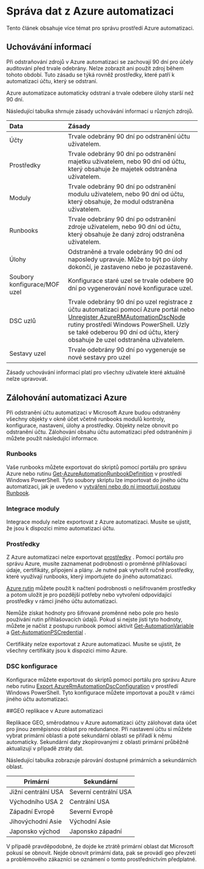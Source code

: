 <properties 
   pageTitle="Správa dat z Azure automatizaci | Microsoft Azure"
   description="Tento článek obsahuje více témat pro správu prostředí Azure automatizaci.  Obsahuje právě uchovávání dat a zálohování Azure automatizaci havárie obnovení v Azure automatizaci."
   services="automation"
   documentationCenter=""
   authors="SnehaGunda"
   manager="stevenka"
   editor="tysonn" />
<tags 
   ms.service="automation"
   ms.devlang="na"
   ms.topic="article"
   ms.tgt_pltfrm="na"
   ms.workload="infrastructure-services"
   ms.date="05/02/2016"
   ms.author="bwren;sngun" />

# <a name="managing-azure-automation-data"></a>Správa dat z Azure automatizaci

Tento článek obsahuje více témat pro správu prostředí Azure automatizaci.

## <a name="data-retention"></a>Uchovávání informací

Při odstraňování zdrojů v Azure automatizaci se zachovají 90 dní pro účely auditování před trvale odebrány.  Nelze zobrazit ani použít zdroj během tohoto období.  Tuto zásadu se týká rovněž prostředky, které patří k automatizaci účtu, který se odstraní.

Azure automatizace automaticky odstraní a trvale odebere úlohy starší než 90 dní.

Následující tabulka shrnuje zásady uchovávání informací u různých zdrojů.

|Data|Zásady|
|:---|:---|
|Účty|Trvale odebrány 90 dní po odstranění účtu uživatelem.|
|Prostředky|Trvale odebrány 90 dní po odstranění majetku uživatelem, nebo 90 dní od účtu, který obsahuje že majetek odstraněna uživatelem.|
|Moduly|Trvale odebrány 90 dní po odstranění modulu uživatelem, nebo 90 dní od účtu, který obsahuje, že modul odstraněna uživatelem.|
|Runbooks|Trvale odebrány 90 dní po odstranění zdroje uživatelem, nebo 90 dní od účtu, který obsahuje že daný zdroj odstraněna uživatelem.|
|Úlohy|Odstraněné a trvale odebrány 90 dní od naposledy upravuje. Může to být po úlohy dokončí, je zastaveno nebo je pozastavené.|
|Soubory konfigurace/MOF uzel| Konfigurace staré uzel se trvale odebere 90 dní po vygenerování nové konfigurace uzel.|
|DSC uzlů| Trvale odebrány 90 dní po uzel registrace z účtu automatizaci pomocí Azure portál nebo [Unregister AzureRMAutomationDscNode](https://msdn.microsoft.com/library/mt603500.aspx) rutiny prostředí Windows PowerShell. Uzly se také odeberou 90 dní od účtu, který obsahuje že uzel odstraněna uživatelem. |
|Sestavy uzel| Trvale odebrány 90 dní po vygeneruje se nové sestavy pro uzel|

Zásady uchovávání informací platí pro všechny uživatele které aktuálně nelze upravovat.

## <a name="backing-up-azure-automation"></a>Zálohování automatizaci Azure

Při odstranění účtu automatizaci v Microsoft Azure budou odstraněny všechny objekty v okně účet včetně runbooks modulů kontroly, konfigurace, nastavení, úlohy a prostředky. Objekty nelze obnovit po odstranění účtu.  Zálohování obsahu účtu automatizaci před odstraněním ji můžete použít následující informace. 

### <a name="runbooks"></a>Runbooks

Vaše runbooks můžete exportovat do skriptů pomocí portálu pro správu Azure nebo rutinu [Get-AzureAutomationRunbookDefinition](https://msdn.microsoft.com/library/dn690269.aspx) v prostředí Windows PowerShell.  Tyto soubory skriptu lze importovat do jiného účtu automatizaci, jak je uvedeno v [vytváření nebo do ní importují postupu Runbook](https://msdn.microsoft.com/library/dn643637.aspx).


### <a name="integration-modules"></a>Integrace moduly

Integrace moduly nelze exportovat z Azure automatizaci.  Musíte se ujistit, že jsou k dispozici mimo automatizaci účtu.

### <a name="assets"></a>Prostředky

Z Azure automatizaci nelze exportovat [prostředky](https://msdn.microsoft.com/library/dn939988.aspx) .  Pomocí portálu pro správu Azure, musíte zaznamenat podrobnosti o proměnné přihlašovací údaje, certifikáty, připojení a plány.  Je nutné pak vytvořit ručně prostředky, které využívají runbooks, který importujete do jiného automatizaci.

[Azure rutin](https://msdn.microsoft.com/library/dn690262.aspx) můžete použít k načtení podrobnosti o nešifrovaném prostředky a potom uložit je pro pozdější potřeby nebo vytvoření odpovídající prostředky v rámci jiného účtu automatizaci.

Nemůže získat hodnoty pro šifrované proměnné nebo pole pro heslo používání rutin přihlašovacích údajů.  Pokud si nejste jisti tyto hodnoty, můžete je načíst z postupu runbook pomocí aktivit [Get-AutomationVariable](https://msdn.microsoft.com/library/dn940012.aspx) a [Get-AutomationPSCredential](https://msdn.microsoft.com/library/dn940015.aspx) .

Certifikáty nelze exportovat z Azure automatizaci.  Musíte se ujistit, že všechny certifikáty jsou k dispozici mimo Azure.

### <a name="dsc-configurations"></a>DSC konfigurace

Konfigurace můžete exportovat do skriptů pomocí portálu pro správu Azure nebo rutinu [Export AzureRmAutomationDscConfiguration](https://msdn.microsoft.com/library/mt603485.aspx) v prostředí Windows PowerShell. Tyto konfigurace můžete importovat a použít v rámci jiného účtu automatizaci.


##<a name="geo-replication-in-azure-automation"></a>GEO replikace v Azure automatizaci

Replikace GEO, směrodatnou v Azure automatizaci účty zálohovat data účet pro jinou zeměpisnou oblast pro redundance. Při nastavení účtu si můžete vybrat primární oblasti a poté sekundární oblasti se přiřadí k němu automaticky. Sekundární daty zkopírovanými z oblasti primární průběžně aktualizují v případě ztráty dat.  

Následující tabulka zobrazuje párování dostupné primárních a sekundárních oblast.

|Primární            |Sekundární
| ---------------   |----------------
|Jižní centrální USA   |Severní centrální USA
|Východního USA 2          |Centrální USA
|Západní Evropě        |Severní Evropě
|Jihovýchodní Asie    |Východní Asie
|Japonsko východ         |Japonsko západní

V případě pravděpodobné, že dojde ke ztrátě primární oblast dat Microsoft pokusí se obnovit. Nejde obnovit primární data, pak se provádí geo převzetí a problémového zákazníci se oznámení o tomto prostřednictvím předplatné.

